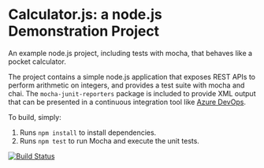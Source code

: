 Calculator.js: a node.js Demonstration Project
==============================================
An example node.js project, including tests with mocha, that behaves like
a pocket calculator.

The project contains a simple node.js application that exposes REST APIs
to perform arithmetic on integers, and provides a test suite with mocha
and chai.  The `mocha-junit-reporters` package is included to provide XML
output that can be presented in a continuous integration tool like
[Azure DevOps](https://azure.com/devops).

To build, simply:

1. Runs `npm install` to install dependencies.
2. Runs `npm test` to run Mocha and execute the unit tests.

[![Build Status](https://dev.azure.com/vladtsitops/Integrating%20External%20Source%20Control%20with%20Azure%20Pipelines-%20calc/_apis/build/status/vladtsit.calculator?branchName=refs%2Fpull%2F3%2Fmerge)](https://dev.azure.com/vladtsitops/Integrating%20External%20Source%20Control%20with%20Azure%20Pipelines-%20calc/_build/latest?definitionId=6&branchName=refs%2Fpull%2F3%2Fmerge)
